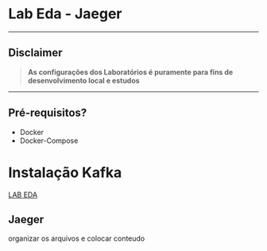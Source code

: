 # Lab Eda - Jaeger

---
## Disclaimer
> **As configurações dos Laboratórios é puramente para fins de desenvolvimento local e estudos**
> 

---


## Pré-requisitos?
* Docker
* Docker-Compose



# Instalação Kafka 

[LAB EDA](lab-eda//README.md)

## Jaeger

organizar os arquivos e colocar conteudo
